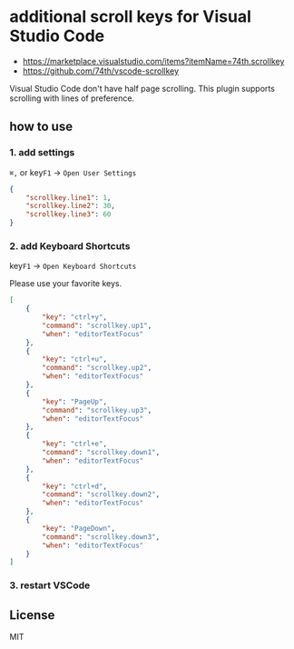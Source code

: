 # additional scroll keys for Visual Studio Code

* https://marketplace.visualstudio.com/items?itemName=74th.scrollkey
* https://github.com/74th/vscode-scrollkey

Visual Studio Code don't have half page scrolling. This plugin supports scrolling with lines of preference.

## how to use

### 1. add settings 

`⌘,` or key`F1` -> `Open User Settings`

```json
{
    "scrollkey.line1": 1,
    "scrollkey.line2": 30,
    "scrollkey.line3": 60
}
```

### 2. add Keyboard Shortcuts

key`F1` -> `Open Keyboard Shortcuts`

Please use your favorite keys.

```json
[
    {
        "key": "ctrl+y",
        "command": "scrollkey.up1",
        "when": "editorTextFocus"
    },
    {
        "key": "ctrl+u",
        "command": "scrollkey.up2",
        "when": "editorTextFocus"
    },
    {
        "key": "PageUp",
        "command": "scrollkey.up3",
        "when": "editorTextFocus"
    },
    {
        "key": "ctrl+e",
        "command": "scrollkey.down1",
        "when": "editorTextFocus"
    },
    {
        "key": "ctrl+d",
        "command": "scrollkey.down2",
        "when": "editorTextFocus"
    },
    {
        "key": "PageDown",
        "command": "scrollkey.down3",
        "when": "editorTextFocus"
    }
]
```

### 3. restart VSCode

## License

MIT
